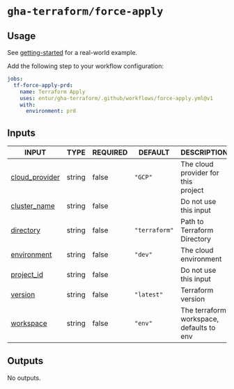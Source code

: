 # `gha-terraform/force-apply`

## Usage

See [getting-started](https://github.com/entur/getting-started/blob/main/.github/workflows/cd.yml) for a real-world example.

Add the following step to your workflow configuration:

```yml
jobs:
  tf-force-apply-prd:
    name: Terraform Apply
    uses: entur/gha-terraform/.github/workflows/force-apply.yml@v1
    with:
      environment: prd
```

## Inputs

<!-- AUTO-DOC-INPUT:START - Do not remove or modify this section -->

|                                   INPUT                                    |  TYPE  | REQUIRED |    DEFAULT    |                  DESCRIPTION                  |
|----------------------------------------------------------------------------|--------|----------|---------------|-----------------------------------------------|
| <a name="input_cloud_provider"></a>[cloud_provider](#input_cloud_provider) | string |  false   |    `"GCP"`    |   The cloud provider for this <br>project     |
|    <a name="input_cluster_name"></a>[cluster_name](#input_cluster_name)    | string |  false   |               |             Do not use this input             |
|        <a name="input_directory"></a>[directory](#input_directory)         | string |  false   | `"terraform"` |          Path to Terraform Directory          |
|     <a name="input_environment"></a>[environment](#input_environment)      | string |  false   |    `"dev"`    |             The cloud environment             |
|       <a name="input_project_id"></a>[project_id](#input_project_id)       | string |  false   |               |             Do not use this input             |
|           <a name="input_version"></a>[version](#input_version)            | string |  false   |  `"latest"`   |               Terraform version               |
|        <a name="input_workspace"></a>[workspace](#input_workspace)         | string |  false   |    `"env"`    | The terraform workspace, defaults to <br>env  |

<!-- AUTO-DOC-INPUT:END -->

## Outputs

<!-- AUTO-DOC-OUTPUT:START - Do not remove or modify this section -->
No outputs.
<!-- AUTO-DOC-OUTPUT:END -->
